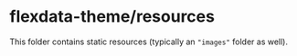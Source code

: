 # flexdata-theme/resources

This folder contains static resources (typically an `"images"` folder as well).
